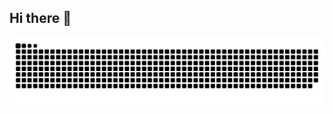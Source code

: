 ## Hi there 👋

<!--
**henriqueCIC/henriqueCIC** is a ✨ _special_ ✨ repository because its `README.md` (this file) appears on your GitHub profile.

Here are some ideas to get you started:

- 🔭 I’m currently working on ...
- 🌱 I’m currently learning ...
- 👯 I’m looking to collaborate on ...
- 🤔 I’m looking for help with ...
- 💬 Ask me about ...
- 📫 How to reach me: ...
- 😄 Pronouns: ...
- ⚡ Fun fact: ...
-->
<picture align="center">
  <source media="(prefers-color-scheme: dark)" srcset="https://raw.githubusercontent.com/henriqueCIC/henriqueCIC/output/github-contribution-grid-snake-dark.svg">
  <source media="(prefers-color-scheme: light)" srcset="https://raw.githubusercontent.com/henriqueCIC/henriqueCIC/output/github-contribution-grid-snake-dark.svg">
  <img align="center" alt="github contribution grid snake animation" src="https://raw.githubusercontent.com/henriqueCIC/henriqueCIC/output/github-contribution-grid-snake.svg">
</picture>

